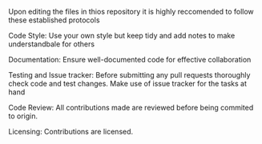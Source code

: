 Upon editing the files in thios repository it is highly reccomended to follow these established protocols

Code Style:
Use your own style but keep tidy and add notes to make understandbale for others

Documentation:
Ensure well-documented code for effective collaboration

Testing  and Issue tracker:
Before submitting any pull requests thoroughly check code and test changes. Make use of issue tracker for the tasks at hand

Code Review:
All contributions made are reviewed before being commited to origin.

Licensing:
Contributions are licensed.
